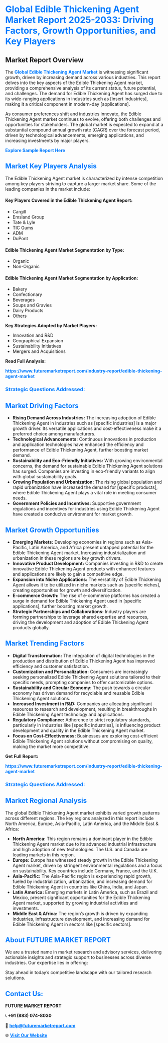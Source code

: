<h1 style="color: #007BFF;">Global Edible Thickening Agent Market Report 2025-2033: Driving Factors, Growth Opportunities, and Key Players</h1>

<section id="overview">
<h2>Market Report Overview</h2>
<p>The <a href="https://www.futuremarketreport.com/industry-report/edible-thickening-agent-market" style="color: #007BFF; text-decoration: none;"><strong>Global Edible Thickening Agent Market</strong></a> is witnessing significant growth, driven by increasing demand across various industries. This report delves into the key aspects of the Edible Thickening Agent market, providing a comprehensive analysis of its current status, future potential, and challenges. The demand for Edible Thickening Agent has surged due to its wide-ranging applications in industries such as [insert industries], making it a critical component in modern-day [applications].</p>
<p>As consumer preferences shift and industries innovate, the Edible Thickening Agent market continues to evolve, offering both challenges and opportunities for stakeholders. The global market is expected to expand at a substantial compound annual growth rate (CAGR) over the forecast period, driven by technological advancements, emerging applications, and increasing investments by major players.</p>
</section>

<section id="overview">
<p><a href="https://www.futuremarketreport.com/request-sample/reportId=59118" style="color: #007BFF; text-decoration: none;"><strong>Explore Sample Report Here</strong></a></p>
</section>

<section id="key-players">
<h2 style="color: #007BFF;">Market Key Players Analysis</h2>
<p>The Edible Thickening Agent market is characterized by intense competition among key players striving to capture a larger market share. Some of the leading companies in the market include:</p>
<h4>Key Players Covered in the Edible Thickening Agent Report:</h4>
<ul><li>Cargill</li><li>Emsland Group</li><li>Tate &amp; Lyle</li><li>TIC Gums</li><li>ADM</li><li>DuPont</li></ul>
<h4>Edible Thickening Agent Market Segmentation by Type:</h4>
<ul><li>Organic</li><li>Non-Organic</li></ul>

<h4>Edible Thickening Agent Market Segmentation by Application:</h4>
<ul><li>Bakery</li><li>Confectionary</li><li>Beverages</li><li>Soups and Gravies</li><li>Dairy Products</li><li>Others</li></ul>
<p><strong>Key Strategies Adopted by Market Players:</strong></p>
<ul>
<li>Innovation and R&D</li>
<li>Geographical Expansion</li>
<li>Sustainability Initiatives</li>
<li>Mergers and Acquisitions</li>
</ul>
</section>

<section>
<p><strong>Read Full Analysis: </strong></p><a href="https://www.futuremarketreport.com/industry-report/edible-thickening-agent-market" style="color: #007BFF; text-decoration: none;"><strong>https://www.futuremarketreport.com/industry-report/edible-thickening-agent-market</strong></a>
<h3 style="color: #007BFF;">Strategic Questions Addressed:</h3>
</section>

<section id="driving-factors">
<h2 style="color: #007BFF;">Market Driving Factors</h2>
<ul>
<li><strong>Rising Demand Across Industries:</strong> The increasing adoption of Edible Thickening Agent in industries such as [specific industries] is a major growth driver. Its versatile applications and cost-effectiveness make it a preferred choice among manufacturers.</li>
<li><strong>Technological Advancements:</strong> Continuous innovations in production and application technologies have enhanced the efficiency and performance of Edible Thickening Agent, further boosting market demand.</li>
<li><strong>Sustainability and Eco-Friendly Initiatives:</strong> With growing environmental concerns, the demand for sustainable Edible Thickening Agent solutions has surged. Companies are investing in eco-friendly variants to align with global sustainability goals.</li>
<li><strong>Growing Population and Urbanization:</strong> The rising global population and rapid urbanization have increased the demand for [specific products], where Edible Thickening Agent plays a vital role in meeting consumer needs.</li>
<li><strong>Government Policies and Incentives:</strong> Supportive government regulations and incentives for industries using Edible Thickening Agent have created a conducive environment for market growth.</li>
</ul>
</section>

<section id="growth-opportunities">
<h2 style="color: #007BFF;">Market Growth Opportunities</h2>
<ul>
<li><strong>Emerging Markets:</strong> Developing economies in regions such as Asia-Pacific, Latin America, and Africa present untapped potential for the Edible Thickening Agent market. Increasing industrialization and urbanization in these regions are key growth drivers.</li>
<li><strong>Innovative Product Development:</strong> Companies investing in R&D to create innovative Edible Thickening Agent products with enhanced features and applications are likely to gain a competitive edge.</li>
<li><strong>Expansion into Niche Applications:</strong> The versatility of Edible Thickening Agent allows it to be utilized in niche markets such as [specific niches], creating opportunities for growth and diversification.</li>
<li><strong>E-commerce Growth:</strong> The rise of e-commerce platforms has created a surge in demand for Edible Thickening Agent used in [specific applications], further boosting market growth.</li>
<li><strong>Strategic Partnerships and Collaborations:</strong> Industry players are forming partnerships to leverage shared expertise and resources, driving the development and adoption of Edible Thickening Agent products globally.</li>
</ul>
</section>

<section id="trending-factors">
<h2 style="color: #007BFF;">Market Trending Factors</h2>
<ul>
<li><strong>Digital Transformation:</strong> The integration of digital technologies in the production and distribution of Edible Thickening Agent has improved efficiency and customer satisfaction.</li>
<li><strong>Customization and Personalization:</strong> Consumers are increasingly seeking personalized Edible Thickening Agent solutions tailored to their specific needs, prompting companies to offer customizable options.</li>
<li><strong>Sustainability and Circular Economy:</strong> The push towards a circular economy has driven demand for recyclable and reusable Edible Thickening Agent solutions.</li>
<li><strong>Increased Investment in R&D:</strong> Companies are allocating significant resources to research and development, resulting in breakthroughs in Edible Thickening Agent technology and applications.</li>
<li><strong>Regulatory Compliance:</strong> Adherence to strict regulatory standards, particularly in industries like [specific industries], is influencing product development and quality in the Edible Thickening Agent market.</li>
<li><strong>Focus on Cost-Effectiveness:</strong> Businesses are exploring cost-efficient Edible Thickening Agent solutions without compromising on quality, making the market more competitive.</li>
</ul>
</section>

<section>
<p><strong>Get Full Report: </strong></p><a href="https://www.futuremarketreport.com/industry-report/edible-thickening-agent-market" style="color: #007BFF; text-decoration: none;"><strong>https://www.futuremarketreport.com/industry-report/edible-thickening-agent-market</strong></a>
<h3 style="color: #007BFF;">Strategic Questions Addressed:</h3>
</section>


<section id="regional-analysis">
<h2 style="color: #007BFF;">Market Regional Analysis</h2>
<p>The global Edible Thickening Agent market exhibits varied growth patterns across different regions. The key regions analyzed in this report include North America, Europe, Asia-Pacific, Latin America, and the Middle East & Africa:</p>
<ul>
<li><strong>North America:</strong> This region remains a dominant player in the Edible Thickening Agent market due to its advanced industrial infrastructure and high adoption of new technologies. The U.S. and Canada are leading markets in this region.</li>
<li><strong>Europe:</strong> Europe has witnessed steady growth in the Edible Thickening Agent market, driven by stringent environmental regulations and a focus on sustainability. Key countries include Germany, France, and the U.K.</li>
<li><strong>Asia-Pacific:</strong> The Asia-Pacific region is experiencing rapid growth, fueled by industrialization, urbanization, and increasing demand for Edible Thickening Agent in countries like China, India, and Japan.</li>
<li><strong>Latin America:</strong> Emerging markets in Latin America, such as Brazil and Mexico, present significant opportunities for the Edible Thickening Agent market, supported by growing industrial activities and investments.</li>
<li><strong>Middle East & Africa:</strong> The region’s growth is driven by expanding industries, infrastructure development, and increasing demand for Edible Thickening Agent in sectors like [specific sectors].</li>
</ul>
</section>

<footer>
<h2 style="color: #007BFF;">About FUTURE MARKET REPORT</h2>
<p>We are a trusted name in market research and advisory services, delivering actionable insights and strategic support to businesses across diverse industries. Our expertise lies in offering:</p>

<p>Stay ahead in today’s competitive landscape with our tailored research solutions.</p>

<h2 style="color: #007BFF;">Contact Us:</h2>
<p><strong>FUTURE MARKET REPORT</strong></p>
<p>📞 <strong>+91 (883) 074-8030</strong></p>
<p>📧 <strong><a href="mailto:help@futuremarketreport.com" style="color: #007BFF;">help@futuremarketreport.com</a></strong></p>
<p>🌐 <strong><a href="https://www.futuremarketreport.com/" style="color: #007BFF;">Visit Our Website</a></strong></p>
</footer>